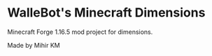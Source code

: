 # WalleBot's Minecraft Dimensions
Minecraft Forge 1.16.5 mod project for dimensions.

Made by Mihir KM
